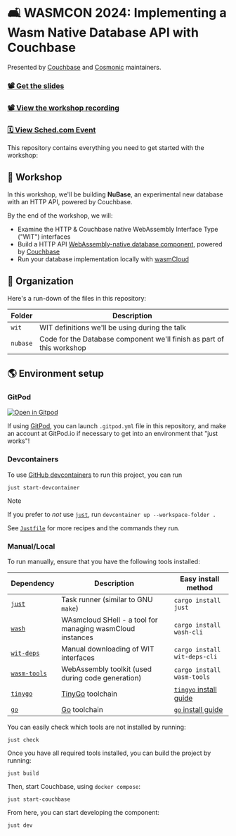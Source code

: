 # 🛋 WASMCON 2024: Implementing a Wasm Native Database API with Couchbase

Presented by [Couchbase][couchbase] and [Cosmonic][cosmonic] maintainers.

### [📽️ Get the slides](https://docs.google.com/presentation/d/1KOmK13DK9rA7rHA37pbFNxVi2jCkNIhrJkUmK5evW84)

### [📽️ View the workshop recording](https://www.youtube.com/watch?v=Cc5FcP8rMQ0&list=PLbzoR-pLrL6o0UD4PoO0H_RnoToEiWBIS&index=37&ab_channel=TheLinuxFoundation)

### [🗓️ View Sched.com Event](https://wasmcon24.sched.com/event/ceac3a35d773d3c7498156218db7e22e)

This repository contains everything you need to get started with the workshop:

[cosmonic]: https://cosmonic.com/
[couchbase]: https://couchbase.com/

## 👷 Workshop

In this workshop, we'll be building **NuBase**, an experimental new database with an HTTP API,
powered by Couchbase.

By the end of the workshop, we will:

- Examine the HTTP & Couchbase native WebAssembly Interface Type ("WIT") interfaces
- Build a HTTP API [WebAssembly-native database component][wasmcloud-docs-component], powered by [Couchbase][couchbase]
- Run your database implementation locally with [wasmCloud][wasmcloud]

[wasmcloud-docs-component]: https://wasmcloud.com/docs/concepts/components
[wasmCloud]: https://wasmcloud.com

## 📂 Organization

Here's a run-down of the files in this repository:

| Folder            | Description                                                           |
|-------------------|-----------------------------------------------------------------------|
| `wit`             | WIT definitions we'll be using during the talk                        |
| `nubase`          | Code for the Database component we'll finish as part of this workshop |

## 🌎 Environment setup

### GitPod

[![Open in Gitpod](https://gitpod.io/button/open-in-gitpod.svg)](https://gitpod.io/#https://github.com/vados-cosmonic/wasmcon2024-couchbase-workshop)

If using [GitPod][gitpod], you can launch `.gitpod.yml` file in this repository, and make an account at GitPod.io if necessary to get into an environment that "just works"!

[gitpod]: https://gitpod.io

### Devcontainers

To use [GitHub devcontainers][devcontainers] to run this project, you can run

```console
just start-devcontainer
```

> [!NOTE]
> If you prefer to *not* use [`just`][just], run `devcontainer up --workspace-folder .`
>
> See [`Justfile`](./Justfile) for more recipes and the commands they run.

[devcontainers]: https://github.com/devcontainers/cli

### Manual/Local

To run manually, ensure that you have the following tools installed:

| Dependency                 | Description                                               | Easy install method                            |
|----------------------------|-----------------------------------------------------------|------------------------------------------------|
| [`just`][just]             | Task runner (similar to GNU `make`)                       | `cargo install just`                           |
| [`wash`][wash]             | WAsmcloud SHell - a tool for managing wasmCloud instances | `cargo install wash-cli`                       |
| [`wit-deps`][wit-deps]     | Manual downloading of WIT interfaces                      | `cargo install wit-deps-cli`                   |
| [`wasm-tools`][wasm-tools] | WebAssembly toolkit (used during code generation)         | `cargo install wasm-tools`                      |
| [`tinygo`][tinygo]         | [TinyGo][tinygo] toolchain                                | [`tingyo` install guide][tinygo-install-guide] |
| [`go`][go]                 | [Go][go] toolchain                                        | [`go` install guide][go-install-guide]         |

[just]: https://github.com/casey/just
[wash]: https://wasmcloud.com/docs/installation
[tinygo]: https://tinygo.org/
[go]: https://go.dev/
[wit-deps]: https://github.com/bytecodealliance/wit-deps
[wasm-tools]: https://github.com/bytecodealliance/wasm-tools
[tinygo-install-guide]: https://tinygo.org/getting-started/install/
[go-install-guide]: https://go.dev/learn/

You can easily check which tools are not installed by running:

```console
just check
```

Once you have all required tools installed, you can build the project by running:

```console
just build
```

Then, start Couchbase, using `docker compose`:

```console
just start-couchbase
```

From here, you can start developing the component:

```console
just dev
```
